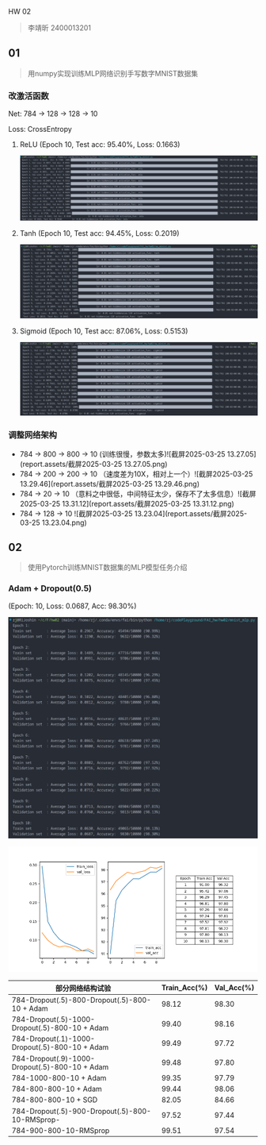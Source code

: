  HW 02

> 李靖昕
> 2400013201

## 01
> 用numpy实现训练MLP网络识别手写数字MNIST数据集

### 改激活函数

Net: 784 -> 128 -> 128 -> 10

Loss: CrossEntropy

1. ReLU (Epoch 10, Test acc: 95.40%,  Loss: 0.1663)

   ![ReLU](reprot.assets/ReLU.png)

2. Tanh (Epoch 10, Test acc: 94.45%, Loss: 0.2019)

   ![Tanh](reprot.assets/Tanh.png)

3. Sigmoid (Epoch 10, Test acc: 87.06%, Loss: 0.5153)

   ![Sigmoid](reprot.assets/Sigmoid.png)

### 调整网络架构

- 784  $\to$  800  $\to$  800   $\to$  10 (训练很慢，参数太多)![截屏2025-03-25 13.27.05](report.assets/截屏2025-03-25 13.27.05.png)
- 784  $\to$  200  $\to$  200   $\to$  10 （速度差为10X，相对上一个）![截屏2025-03-25 13.29.46](report.assets/截屏2025-03-25 13.29.46.png)
- 784  $\to$  20   $\to$  10 （意料之中很低，中间特征太少，保存不了太多信息）![截屏2025-03-25 13.31.12](report.assets/截屏2025-03-25 13.31.12.png)
- 784  $\to$  128   $\to$  10 ![截屏2025-03-25 13.23.04](report.assets/截屏2025-03-25 13.23.04.png)



## 02

> 使用Pytorch训练MNIST数据集的MLP模型任务介绍



### Adam + Dropout(0.5)

(Epoch: 10, Loss: 0.0687, Acc: 98.30%)

![def_print](./reprot.assets/def_print.png)

![default](./reprot.assets/default.png)



| 部分网络结构试验                                | Train_Acc(%) | Val_Acc(%) |
| ----------------------------------------------- | ------------ | ---------- |
| 784-Dropout(.5)-800-Dropout(.5)-800-10 + Adam   | 98.12        | 98.30      |
| 784-Dropout(.5)-1000-Dropout(.5)-800-10 + Adam  | 99.40        | 98.16      |
| 784-Dropout(.1)-1000-Dropout(.5)-800-10 + Adam  | 99.49        | 97.72      |
| 784-Dropout(.9)-1000-Dropout(.5)-800-10 + Adam  | 99.48        | 97.80      |
| 784-1000-800-10 + Adam                          | 99.35        | 97.79      |
| 784-800-800-10 + Adam                           | 99.44        | 98.06      |
| 784-800-800-10 + SGD                            | 82.05        | 84.66      |
| 784-Dropout(.5)-900-Dropout(.5)-800-10-RMSprop- | 97.52        | 97.44      |
| 784-900-800-10-RMSprop                          | 99.51        | 97.54      |

